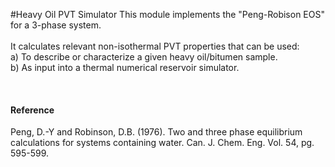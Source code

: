 #Heavy Oil PVT Simulator
This module implements the "Peng-Robison EOS" for a 3-phase system. <br> <br>
It calculates relevant non-isothermal PVT properties that can be used:  <br>
a) To describe or characterize a given heavy oil/bitumen sample.  <br>
b) As input into a thermal numerical reservoir simulator. <br>

<br>
<h4>Reference</h4>
Peng, D.-Y and Robinson, D.B. (1976). Two and three phase equilibrium calculations for systems containing water. Can. J. Chem. Eng. Vol. 54, pg. 595-599. <br>

